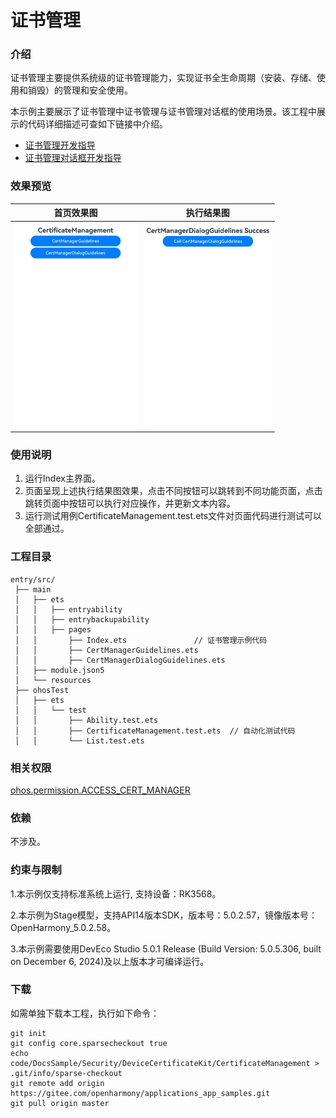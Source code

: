 # 证书管理

### 介绍

证书管理主要提供系统级的证书管理能力，实现证书全生命周期（安装、存储、使用和销毁）的管理和安全使用。

本示例主要展示了证书管理中证书管理与证书管理对话框的使用场景。该工程中展示的代码详细描述可查如下链接中介绍。

- [证书管理开发指导](https://docs.openharmony.cn/pages/v5.0/zh-cn/application-dev/security/DeviceCertificateKit/certManager-guidelines.md)
- [证书管理对话框开发指导](https://gitee.com/openharmony/docs/blob/OpenHarmony-5.0.1-Release/zh-cn/application-dev/security/DeviceCertificateKit/certManagerDialog-guidelines.md)

### 效果预览

| 首页效果图                                                   | 执行结果图                                                   |
| ------------------------------------------------------------ | ------------------------------------------------------------ |
| <img src="./screenshots/CertificateManagement1.png" style="zoom: 50%;" /> | <img src="./screenshots/CertificateManagement2.png" style="zoom: 50%;" /> |

### 使用说明

1. 运行Index主界面。
2. 页面呈现上述执行结果图效果，点击不同按钮可以跳转到不同功能页面，点击跳转页面中按钮可以执行对应操作，并更新文本内容。
3. 运行测试用例CertificateManagement.test.ets文件对页面代码进行测试可以全部通过。

### 工程目录

```
entry/src/
 ├── main
 │   ├── ets
 │   │   ├── entryability
 │   │   ├── entrybackupability
 │   │   ├── pages
 │   │       ├── Index.ets               // 证书管理示例代码
 │   │       ├── CertManagerGuidelines.ets
 │   │       ├── CertManagerDialogGuidelines.ets
 │   ├── module.json5
 │   └── resources
 ├── ohosTest
 │   ├── ets
 │   │   └── test
 │   │       ├── Ability.test.ets 
 │   │       ├── CertificateManagement.test.ets  // 自动化测试代码
 │   │       └── List.test.ets
```

### 相关权限

[ohos.permission.ACCESS_CERT_MANAGER](https://docs.openharmony.cn/pages/v5.0/zh-cn/application-dev/security/AccessToken/permissions-for-all.md#ohospermissionaccesscertmanager)

### 依赖

不涉及。

### 约束与限制

1.本示例仅支持标准系统上运行, 支持设备：RK3568。

2.本示例为Stage模型，支持API14版本SDK，版本号：5.0.2.57，镜像版本号：OpenHarmony_5.0.2.58。

3.本示例需要使用DevEco Studio 5.0.1 Release (Build Version: 5.0.5.306, built on December 6, 2024)及以上版本才可编译运行。

### 下载

如需单独下载本工程，执行如下命令：

````
git init
git config core.sparsecheckout true
echo code/DocsSample/Security/DeviceCertificateKit/CertificateManagement > .git/info/sparse-checkout
git remote add origin https://gitee.com/openharmony/applications_app_samples.git
git pull origin master
````
